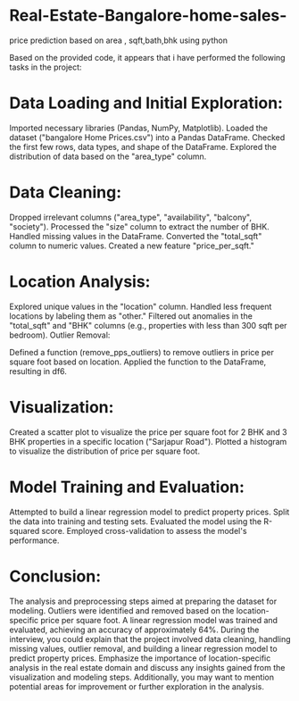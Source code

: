 # Real-Estate-Bangalore-home-sales-
price prediction based on area , sqft,bath,bhk using python

Based on the provided code, it appears that i have performed the following tasks in the project:
# Data Loading and Initial Exploration:

Imported necessary libraries (Pandas, NumPy, Matplotlib).
Loaded the dataset ("bangalore Home Prices.csv") into a Pandas DataFrame.
Checked the first few rows, data types, and shape of the DataFrame.
Explored the distribution of data based on the "area_type" column.
# Data Cleaning:

Dropped irrelevant columns ("area_type", "availability", "balcony", "society").
Processed the "size" column to extract the number of BHK.
Handled missing values in the DataFrame.
Converted the "total_sqft" column to numeric values.
Created a new feature "price_per_sqft."
# Location Analysis:

Explored unique values in the "location" column.
Handled less frequent locations by labeling them as "other."
Filtered out anomalies in the "total_sqft" and "BHK" columns (e.g., properties with less than 300 sqft per bedroom).
Outlier Removal:

Defined a function (remove_pps_outliers) to remove outliers in price per square foot based on location.
Applied the function to the DataFrame, resulting in df6.
# Visualization:

Created a scatter plot to visualize the price per square foot for 2 BHK and 3 BHK properties in a specific location ("Sarjapur Road").
Plotted a histogram to visualize the distribution of price per square foot.
# Model Training and Evaluation:

Attempted to build a linear regression model to predict property prices.
Split the data into training and testing sets.
Evaluated the model using the R-squared score.
Employed cross-validation to assess the model's performance.
# Conclusion:

The analysis and preprocessing steps aimed at preparing the dataset for modeling.
Outliers were identified and removed based on the location-specific price per square foot.
A linear regression model was trained and evaluated, achieving an accuracy of approximately 64%.
During the interview, you could explain that the project involved data cleaning, handling missing values, outlier removal, and building a linear regression model to predict property prices. Emphasize the importance of location-specific analysis in the real estate domain and discuss any insights gained from the visualization and modeling steps. Additionally, you may want to mention potential areas for improvement or further exploration in the analysis.
